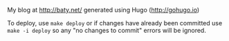 My blog at http://baty.net/ generated using Hugo (http://gohugo.io)


To deploy, use `make deploy` or if changes have already been committed use `make -i deploy` so any "no changes to commit" errors will be ignored.
